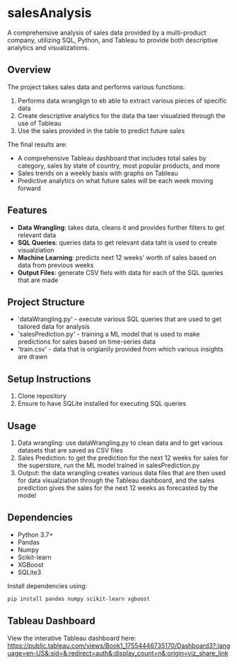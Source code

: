 # salesAnalysis
A comprehensive analysis of sales data provided by a multi-product company, utilizing SQL, Python, and Tableau to provide both descriptive analytics and visualizations.

## Overview
The project takes sales data and performs various functions:
1. Performs data wranglign to eb able to extract various pieces of specific data
2. Create descriptive analytics for the data tha taer visualzied through the use of Tableau
3. Use the sales provided in the table to predict future sales

The final results are:
- A comprehensive Tableau dashboard that includes total sales by category, sales by state of country, most popular products, and more
- Sales trends on a weekly basis with graphs on Tableau
- Predictive analytics on what future sales will be each week moving forward

## Features
- **Data Wrangling**: takes data, cleans it and provides further filters to get relevant data
- **SQL Queries**: queries data to get relevant data taht is used to create visualziation
- **Machine Learning**: predicts next 12 weeks' worth of sales based on data from previous weeks
- **Output Files**: generate CSV fiels with data for each of the SQL queries that are made

## Project Structure

- 'dataWrangling.py' - execute various SQL queries that are used to get tailored data for analysis
- 'salesPrediction.py' - training a ML model that is used to make predictions for sales based on time-series data
- 'train.csv' - data that is origianlly provided from which various insights are drawn

## Setup Instructions

1. Clone repository
2. Ensure to have SQLite installed for executing SQL queries


## Usage

1. Data wrangling: use dataWrangling.py to clean data and to get various datasets that are saved as CSV files
2. Sales Prediction: to get the prediction for the next 12 weeks for sales for the superstore, run the ML model trained in salesPrediction.py
3. Output: the data wrangling creates various data files that are then used for data visualziation through the Tableau dashboard, and the sales prediction gives the sales for the next 12 weeks as forecasted by the model

## Dependencies
- Python 3.7+
- Pandas
- Numpy
- Scikit-learn
- XGBoost
- SQLite3 

Install dependencies using: 

```bash
pip install pandas numpy scikit-learn xgboost
```

## Tableau Dashboard

View the interative Tableau dashboard here: https://public.tableau.com/views/Book1_17554446735170/Dashboard3?:language=en-US&:sid=&:redirect=auth&:display_count=n&:origin=viz_share_link